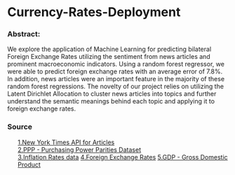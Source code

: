 # Currency-Rates-Deployment
<h3>Abstract:</h3>
We explore the application of Machine Learning for predicting bilateral Foreign Exchange Rates utilizing the sentiment from news articles and prominent macroeconomic indicators. Using a random forest regressor, we were able to predict foreign exchange rates with an average error of 7.8%. In addition, news articles were an important feature in the majority of these random forest regressions. The novelty of our project relies on utilizing the Latent Dirichlet Allocation to cluster news articles into topics and further understand the semantic meanings behind each topic and applying it to foreign exchange rates.
<h3>Source</h3>
<ol>
<a href="https://developer.nytimes.com">1.New York Times API for Articles</a><br>
<a href="https://data.oecd.org/conversion/purchasing-power-parities-ppp.htm">2.PPP - Purchasing Power Parities Dataset</a><br>
<a href="https://data.oecd.org/price/inflation-cpi.htm">3.Inflation Rates data</a>
<a href="https://data.worldbank.org/indicator/pa.nus.fcrf">4.Foreign Exchange Rates</a>
<a href="https://data.oecd.org/gdp/gross-domestic-product-gdp.htm">5.GDP - Gross Domestic Product</a>
</ol>

